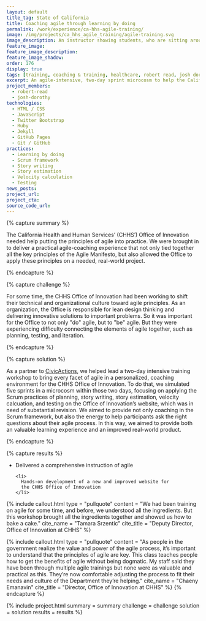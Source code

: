 ```yaml
---
layout: default
title_tag: State of California
title: Coaching agile through learning by doing
permalink: /work/experience/ca-hhs-agile-training/
image: /img/projects/ca_hhs_agile_training/agile-training.svg
image_description: An instructor showing students, who are sitting around a table, how an agile board works.
feature_image:
feature_image_description:
feature_image_shadow:
order: 176
display: true
tags: [training, coaching & training, healthcare, robert read, josh dorothy]
excerpt: An agile-intensive, two-day sprint microcosm to help the California Health and Human Services learn how to put agile principles into practice.
project_members:
  - robert-read
  - josh-dorothy
technologies:
  - HTML / CSS
  - JavaScript
  - Twitter Bootstrap
  - Ruby
  - Jekyll
  - GitHub Pages
  - Git / GitHub
practices:
  - Learning by doing
  - Scrum framework
  - Story writing
  - Story estimation
  - Velocity calculation
  - Testing
news_posts:
project_url:
project_cta:
source_code_url:
---
```


{% capture summary %}
  <p>
    The California Health and Human Services’ (CHHS’) Office of Innovation
    needed help putting the principles of agile into practice. We were
    brought in to deliver a practical agile-coaching experience that not
    only tied together all the key principles of the Agile Manifesto, but also
    allowed the Office to apply these principles on a needed, real-world project.
  </p>
{% endcapture %}

{% capture challenge %}
  <p>
    For some time, the CHHS Office of Innovation had been working to shift their
    technical and organizational culture toward agile principles. As an
    organization, the Office is responsible for lean design thinking and
    delivering innovative solutions to important problems. So it was
    important for the Office to not only "do" agile, but to "be" agile. But
    they were experiencing difficulty connecting the elements of agile
    together, such as planning, testing, and iteration.
  </p>
{% endcapture %}

{% capture solution %}
  <p>
    As a partner to <a href="https://civicactions.com/">CivicActions</a>,
    we helped lead a two-day intensive
    training workshop to bring every facet of agile in a personalized,
    coaching environment for the CHHS Office of Innovation. To do that,
    we simulated five sprints in a microcosm within those two days,
    focusing on applying the Scrum practices of planning, story writing,
    story estimation, velocity calcuation, and testing on the Office of
    Innovation’s website, which was in need of substantial revision.
    We aimed to provide not only coaching in the Scrum framework, but also
    the energy to help participants ask the right questions about their
    agile process. In this way, we aimed to provide both an valuable
    learning experience and an improved real-world product.
  </p>
{% endcapture %}

{% capture results %}
  <ul>
    <li>
      Delivered a comprehensive instruction of agile
    </li>

    <li>
      Hands-on development of a new and improved website for
      the CHHS Office of Innovation
    </li>
  </ul>

{% include callout.html
  type = "pullquote"
  content = "We had been training on agile for some time, and before, we understood all the ingredients. But this workshop brought all the ingredients together and showed us how to bake a cake."
  cite_name = "Tamara Srzentic"
  cite_title = "Deputy Director, Office of Innovation at CHHS"
%}

{% include callout.html
  type = "pullquote"
  content = "As people in the government realize the value and power of the agile process, it’s important to understand that the principles of agile are key. This class teaches people how
      to get the benefits of agile without being dogmatic. My staff said they have been through multiple agile trainings but none were as valuable and practical as this. They’re now
      comfortable adjusting the process to fit their needs and culture of the Department they’re helping."
  cite_name = "Chaeny Emanavin"
  cite_title = "Director, Office of Innovation at CHHS"
%}
{% endcapture %}

{% include project.html
  summary = summary
  challenge = challenge
  solution = solution
  results = results
%}
